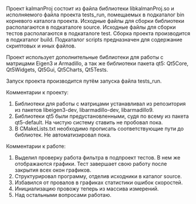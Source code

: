 Проект kalmanProj состоит из файла библиотеки libkalmanProj.so и исполняемого файла проекта tests_run,
помещаемых в подкаталог bin корневого каталога проекта.
Исходные файлы для сборки библиотеки располагаются в подкаталоге source.
Исходные файлы для сборки тестов располагаются в подкаталоге test.
Сборка проекта производится в подкаталог build.
Подкаталог scripts предназначен для содержание скриптовых и иных файлов.

Проект использует дополнительные библиотеки для работы с матрицами Eigen3 и Armadillo,
а так же библиотеки пакета qt5: Qt5Core, Qt5Widgets, Qt5Gui, Qt5Charts, Qt5Tests.

Запуск проекта производится путём запуска файла tests_run.

Комментарии к проекту:
1. Библиотеки для работы с матрицами устанавливал из репозитория из пакетов libeigen3-dev, libarmadillo-dev, libarmadillo9.
2. Библиотеки qt5 были предустановленными, судя по всему из пакета qt5-default. На чистую систему ставить не пробовал пока.
3. В CMakeLists.txt необходимо прописать соответствующие пути до библиотек. Не автоматизировал пока.

Комментарии к работе:
1. Выделил проверку работа фильтра в подпроект тестов. В нем же отображаются графики.
   Тест завершает свою работу после закрытия всех окон графиков.
2. Структурировал программу, отделив исходники в каталог source.
3. Избавился от провалов в графиках статистики ошибок скоростей.
4. Инициализацию провожу теперь из массива измерений.
5. Над остальными вопросами работаю.
